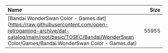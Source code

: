 |Name|Size|
|:---|---:|
|[Bandai WonderSwan Color - Games.dat](https://raw.githubusercontent.com/open-retrogaming-archive/dat-catalog/main/root/basic/TOSEC/Bandai/WonderSwan Color/Games/Bandai WonderSwan Color - Games.dat)|55955|
